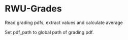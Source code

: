 # RWU-Grades
Read grading pdfs, extract values and calculate average

Set pdf_path to global path of grading pdf.